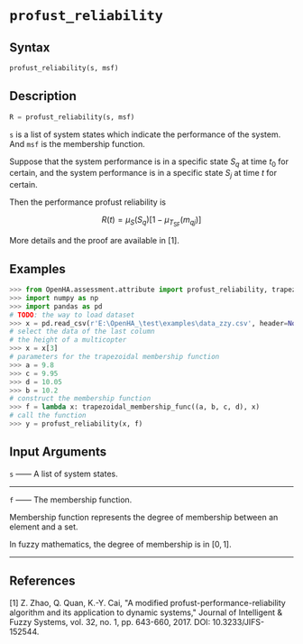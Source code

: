# `profust_reliability`

## Syntax

```python
profust_reliability(s, msf)
```

## Description

```python
R = profust_reliability(s, msf)
```

`s` is a list of system states which indicate the performance of the system.
And `msf` is the membership function.

Suppose that the system performance is in a specific state $S_q$ at time $t_0$ for certain, and the system performance is in a specific state $S_j$ at time $t$ for certain.

Then the performance profust reliability is

$$
R\left(t\right)=\mu_S\left(S_q\right)\left[1-\mu_{T_{\text{SF}}}\left(m_{qj}\right)\right]
$$

More details and the proof are available in [1].

## Examples

```python
>>> from OpenHA.assessment.attribute import profust_reliability, trapezoidal_membership_func
>>> import numpy as np
>>> import pandas as pd
# TODO: the way to load dataset
>>> x = pd.read_csv(r'E:\OpenHA_\test\examples\data_zzy.csv', header=None)
# select the data of the last column
# the height of a multicopter
>>> x = x[3]
# parameters for the trapezoidal membership function
>>> a = 9.8
>>> c = 9.95
>>> d = 10.05
>>> b = 10.2
# construct the membership function
>>> f = lambda x: trapezoidal_membership_func((a, b, c, d), x)
# call the function
>>> y = profust_reliability(x, f)

```

## Input Arguments

`s` —— A list of system states.

---

`f` —— The membership function.

Membership function represents the degree of membership between an element and a set.

In fuzzy mathematics, the degree of membership is in $[0,1]$.

---

## References

[1] Z. Zhao, Q. Quan, K.-Y. Cai, "A modified profust-performance-reliability algorithm and its application to dynamic systems," Journal of Intelligent & Fuzzy Systems, vol. 32, no. 1, pp. 643-660, 2017. DOI: 10.3233/JIFS-152544.
